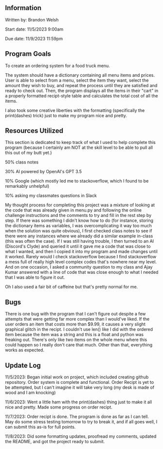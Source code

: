 ## Information
Written by: Brandon Welsh

Start date: 11/5/2023 9:00am

Due date: 11/9/2023 11:59pm

## Program Goals
To create an ordering system for a food truck menu.

The system should have a dictionary containing all menu items and prices.
User is able to select from a menu, select the item they want, select the amount they wish to buy, and repeat the process until they are satisfied and ready to check out. Then, the program displays all the items in their "cart" in a properly formatted recipt-style table and calculates the total cost of all the items.

I also took some creative liberties with the formatting (specifically the print(dashes) trick) just to make my program nice and pretty.

## Resources Utilized
This section is dedicated to keep track of what I used to help complete this program (because I certainly am NOT at the skill level to be able to pull all this out of my butt yet.)

50% class notes

30% AI powered by OpenAI's GPT 3.5

10% Google (which mostly led me to stackoverflow, which I found to be remarkably unhelpful)

10% asking my classmates questions in Slack

My thought process for completing this project was a mixture of looking at the code that was already given in menu.py and following the online challenge instructions and the comments to try and fill in the rest step by step. If there was something I didn't know how to do (for instance, storing the dictionary items as variables, I was overcomplicating it way too much when the solution was quite obvious), I first checked class notes to see if there were any instances where we already did a similar example in-class (this was often the case). If I was still having trouble, I then turned to an AI (Discord's Clyde) and queried it until it gave me a code that was close to what I wanted, and then I copied it into my program and made changes until it worked. Rarely would I check stackoverflow because I find stackoverflow a mess full of really high level complex codes that's nowhere near my level. And on one occasion, I asked a community question to my class and Ajay Kumar answered with a line of code that was close enough to what I needed that I was able to figure it out.

Oh I also used a fair bit of caffeine but that's pretty normal for me.

## Bugs
There is one bug with the program that I can't figure out despite a few attempts that were getting far more complex than I would've liked. If the user orders an item that costs more than $9.99, it causes a very slight graphical glitch in the recipt. I couldn't use len() like I did with the ordered item because the item was a string and this is a float and python was freaking out. There's only like two items on the whole menu where this could happen so I really don't care that much. Other than that, everything works as expected.

## Update Log
11/5/2023: Began initial work on project, which included creating github repository. Order system is complete and functional. Order Recipt is yet to be attempted, but I can't imagine it will take very long (my desk is made of wood and I am knocking)

11/6/2023: Went a little ham with the print(dashes) thing just to make it all nice and pretty. Made some progress on order recipt.

11/7/2023: Order recipt is done. The program is done as far as I can tell. May do some stress testing tomorrow to try to break it, and if all goes well, I can submit this as-is for full points.

11/8/2023: Did some formatting updates, proofread my comments, updated the README, and got the project ready to submit.

